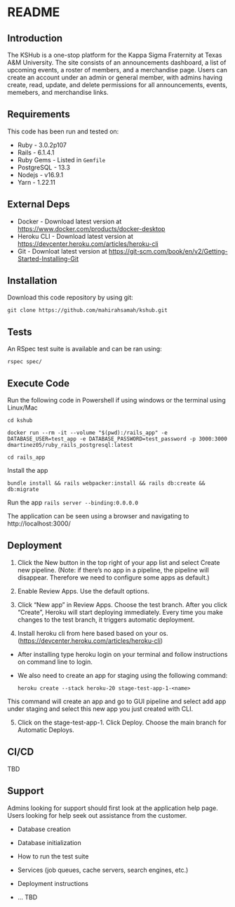 # README

## Introduction ##

The KSHub is a one-stop platform for the Kappa Sigma Fraternity at Texas A&M University. The site consists of an announcements dashboard, a list of upcoming events, a roster of members, and a merchandise page. Users can create an account under an admin or general member, with admins having create, read, update, and delete permissions for all announcements, events, memebers, and merchandise links.

## Requirements ##

This code has been run and tested on:

* Ruby - 3.0.2p107
* Rails - 6.1.4.1
* Ruby Gems - Listed in `Gemfile`
* PostgreSQL - 13.3 
* Nodejs - v16.9.1
* Yarn - 1.22.11

## External Deps  ##

* Docker - Download latest version at https://www.docker.com/products/docker-desktop
* Heroku CLI - Download latest version at https://devcenter.heroku.com/articles/heroku-cli
* Git - Downloat latest version at https://git-scm.com/book/en/v2/Getting-Started-Installing-Git

## Installation ##

Download this code repository by using git:

 `git clone https://github.com/mahirahsamah/kshub.git`


## Tests ##

An RSpec test suite is available and can be ran using:

  `rspec spec/`

## Execute Code ##

Run the following code in Powershell if using windows or the terminal using Linux/Mac

  `cd kshub`

  `docker run --rm -it --volume "$(pwd):/rails_app" -e DATABASE_USER=test_app -e DATABASE_PASSWORD=test_password -p 3000:3000 dmartinez05/ruby_rails_postgresql:latest`

  `cd rails_app`

Install the app

  `bundle install && rails webpacker:install && rails db:create && db:migrate`

Run the app
  `rails server --binding:0.0.0.0`

The application can be seen using a browser and navigating to http://localhost:3000/


## Deployment ##

1. Click the New button in the top right of your app list and select Create new pipeline.
  (Note: if there’s no app in a pipeline, the pipeline will disappear. Therefore we need to configure some apps as default.)

2. Enable Review Apps. Use the default options.

3. Click “New app” in Review Apps. Choose the test branch. After you click “Create”, Heroku will start deploying immediately. Every time you make changes to the test branch, it triggers automatic deployment.

4. Install heroku cli from here based based on your os. (https://devcenter.heroku.com/articles/heroku-cli)

  - After installing type heroku login on your terminal and follow instructions on command line to login.

  - We also need to create an app for staging using the following command:

    `heroku create --stack heroku-20 stage-test-app-1-<name>`

  This command will create an app and go to GUI pipeline and select add app under         staging and select this new app you just created with CLI.

5. Click on the stage-test-app-1. Click Deploy. Choose the main branch for Automatic Deploys.


## CI/CD ##

TBD

## Support ##

Admins looking for support should first look at the application help page.
Users looking for help seek out assistance from the customer.

* Database creation

* Database initialization

* How to run the test suite

* Services (job queues, cache servers, search engines, etc.)

* Deployment instructions

* ... TBD
